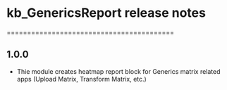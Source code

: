 # kb_GenericsReport release notes
=========================================

1.0.0
-----
* Thie module creates heatmap report block for Generics matrix related apps (Upload Matrix, Transform Matrix, etc.)

